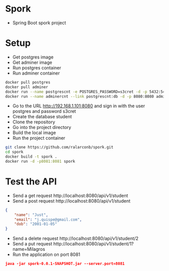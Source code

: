 # Spork
- Spring Boot spork project
# Setup
- Get postgres image
- Get adminer image
- Run postgres container
- Run adminer container
```sh
docker pull postgres
docker pull adminer
docker run --name postgrescnt -e POSTGRES_PASSWORD=s3cret -d -p 5432:5432 postgres
docker run --name adminercnt --link postgrescnt:db -d -p 8080:8080 adminer
```
- Go to the URL http://192.168.1.101:8080 and sign in with the user postgres and password s3cret
- Create the database student
- Clone the repository
- Go into the project directory
- Build the local image
- Run the project container
```sh
git clone https://github.com/ralarconb/spork.git
cd spork
docker build -t spork .
docker run -d -p8081:8081 spork
```
# Test the API
- Send a get request http://localhost:8080/api/v1/student
- Send a post request http://localhost:8080/api/v1/student
```json
{
    "name": "Just",
    "email": "j.quispe@gmail.com",
    "dob": "2001-01-05"
}
```
- Send a delete request http://localhost:8080/api/v1/student/2
- Send a put request http://localhost:8080/api/v1/student/1?name=Milagros
- Run the application on port 8081
```json
java -jar spork-0.0.1-SNAPSHOT.jar --server.port=8081
```